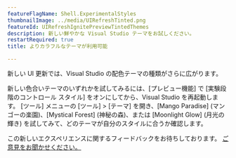 ```yaml
---
featureFlagName: Shell.ExperimentalStyles
thumbnailImage: ../media/UIRefreshTinted.png
featureId: UIRefreshIgnitePreviewTintedThemes
description: 新しい鮮やかな Visual Studio テーマをお試しください。
restartRequired: true
title: よりカラフルなテーマが利用可能

---
```


新しい UI 更新では、Visual Studio の配色テーマの種類がさらに広がります。
 
新しい色合いテーマのいずれかを試してみるには、[プレビュー機能] で [実験段階のコントロール スタイル] をオンにしてから、Visual Studio を再起動します。 [ツール] メニューの [ツール] > [テーマ] を開き、[Mango Paradise] (マンゴーの楽園)、[Mystical Forest] (神秘の森)、または [Moonlight Glow] (月光の輝き) を試してみて、どのテーマが自分のスタイルに合うか確認します。
 
この新しいエクスペリエンスに関するフィードバックをお待ちしております。 [ご意見をお聞かせください。](https://aka.ms/uirefreshtinted179devcomm)
